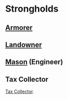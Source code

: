 # Strongholds

## [Armorer](Armorer.md)

## [Landowner](Landowner.md)

## [Mason](Mason.md) (Engineer)

## Tax Collector

[Tax Collector](../../Detailed%20Price%20Master%20List.md#Tax%20Collector).
